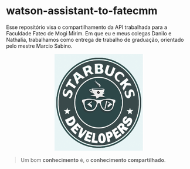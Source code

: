 # watson-assistant-to-fatecmm
Esse repositório visa o compartilhamento da API trabalhada para a Faculdade Fatec de Mogi Mirim. Em que eu e meus colegas Danilo e Nathalia, trabalhamos como entrega de trabalho de graduação, orientado pelo mestre Marcio Sabino.

<p align="center">
  <img src="https://github.com/weslen02/watson-assistant-to-fatecmm/blob/master/img/starbucksDevelopers2.png" alt="Starbuck Developers image" width="241" height="262">
  <br/>
</p>

> Um bom **conhecimento** é, o **conhecimento compartilhado**.

